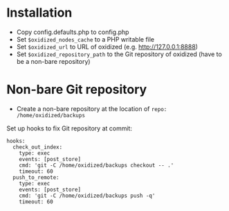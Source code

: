 # Installation

* Copy config.defaults.php to config.php
* Set ``$oxidized_nodes_cache`` to a PHP writable file
* Set ``$oxidized_url`` to URL of oxidized (e.g. http://127.0.0.1:8888)
* Set ``$oxidized_repository_path`` to the Git repository of oxidized (have to be a non-bare repository)

# Non-bare Git repository

* Create a non-bare repository at the location of ``repo: /home/oxidized/backups``

Set up hooks to fix Git repository at commit:
```
hooks:
  check_out_index:
    type: exec
    events: [post_store]
    cmd: 'git -C /home/oxidized/backups checkout -- .'
    timeout: 60
  push_to_remote:
    type: exec
    events: [post_store]
    cmd: 'git -C /home/oxidized/backups push -q'
    timeout: 60
```
